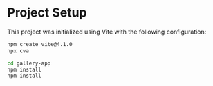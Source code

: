 # Project Setup

This project was initialized using Vite with the following configuration:

```bash
npm create vite@4.1.0
npx cva

cd gallery-app
npm install
npm install
